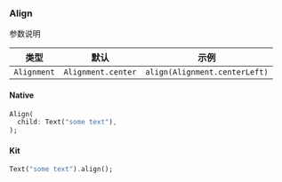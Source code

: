 ### Align

参数说明

| 类型        | 默认               | 示例                          |
| ----------- | ------------------ | ----------------------------- |
| `Alignment` | `Alignment.center` | `align(Alignment.centerLeft)` |

#### Native

```dart
Align(
  child: Text("some text"),
);
```

#### Kit

```dart
Text("some text").align();
```
